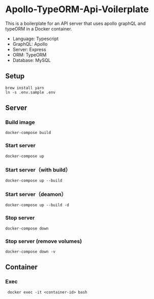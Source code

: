# Apollo-TypeORM-Api-Voilerplate

This is a boilerplate for an API server that uses apollo graphQL and typeORM in a Docker container.

- Language: Typescript
- GraphQL: Apollo
- Server: Express
- ORM: TypeORM
- Database: MySQL

## Setup

```
brew install yarn
ln -s .env.sample .env
```

## Server

### Build image

```
docker-compose build
```

### Start server

```
docker-compose up
```

### Start server（with build）

```
docker-compose up --build
```

### Start server（deamon）

```
docker-compose up --build -d
```

### Stop server

```
docker-compose down
```

### Stop server (remove volumes)

```
docker-compose down -v
```

## Container

### Exec

```
 docker exec -it <container-id> bash
```

